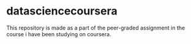 # datasciencecoursera
This repository is made as a part of the peer-graded assignment in the course i have been studying on coursera.
